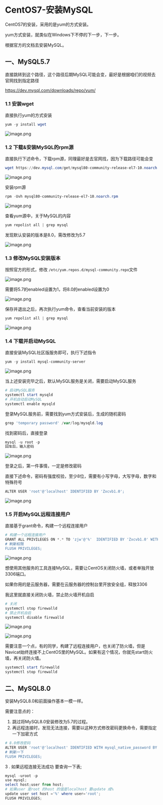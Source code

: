 # CentOS7-安装MySQL

CentOS7的安装，采用的是yum的方式安装。

yum方式安装，就类似在Windows下不停的下一步，下一步。

根据官方的文档去安装MySQL。

## 一、MySQL5.7

直接跳转到这个路径，这个路径后期MySQL可能会变，最好是根据咱们的视频去官网找到指定路径

https://dev.mysql.com/downloads/repo/yum/

### 1.1 安装wget

直接执行yum的方式安装

```powershell
yum -y install wget
```

![image.png](https://fynotefile.oss-cn-zhangjiakou.aliyuncs.com/fynote/fyfile/2746/1693316507091/9818d9810c04416488c326a8ecf7e08a.png)

### 1.2 下载&安装MySQL的rpm源

直接执行下述命令，下载rpm源，同理最好是去官网找，因为下载路径可能会变

```powershell
wget https://dev.mysql.com/get/mysql80-community-release-el7-10.noarch.rpm
```

![image.png](https://fynotefile.oss-cn-zhangjiakou.aliyuncs.com/fynote/fyfile/2746/1693316507091/8f0c33a8f4854e5b9814fb58617606f7.png)

安装rpm源

```powershell
rpm -Uvh mysql80-community-release-el7-10.noarch.rpm
```

![image.png](https://fynotefile.oss-cn-zhangjiakou.aliyuncs.com/fynote/fyfile/2746/1693316507091/a9e8477acc99413586015f441e99edc5.png)

查看yum源中，关于MySQL的内容

```powershell
yum repolist all | grep mysql
```

发现默认安装的版本是8.0，需改修改为5.7

![image.png](https://fynotefile.oss-cn-zhangjiakou.aliyuncs.com/fynote/fyfile/2746/1693316507091/4dd3bc53f49d4f9d9c1065d79a23df0f.png)

### 1.3 修改MySQL安装版本

按照官方的形式，修改 `/etc/yum.repos.d/mysql-community.repo`文件

![image.png](https://fynotefile.oss-cn-zhangjiakou.aliyuncs.com/fynote/fyfile/2746/1693316507091/5129754693024c5e8db36e40f5a37a38.png)

需要将5.7的enabled设置为1，将8.0的enabled设置为0

![image.png](https://fynotefile.oss-cn-zhangjiakou.aliyuncs.com/fynote/fyfile/2746/1693316507091/743cc8198b3c4fd9992211ad55548ab1.png)

保存并退出之后，再次执行yum命令，查看当前安装的版本

```powershell
yum repolist all | grep mysql
```

![image.png](https://fynotefile.oss-cn-zhangjiakou.aliyuncs.com/fynote/fyfile/2746/1693316507091/61c3736a263144b4be8806a35bbc2a91.png)

### 1.4 下载并启动MySQL

直接安装MySQL社区版服务即可，执行下述指令

```powershell
yum -y install mysql-community-server
```

![image.png](https://fynotefile.oss-cn-zhangjiakou.aliyuncs.com/fynote/fyfile/2746/1693316507091/4c4441fc554144dd9540967b783242b4.png)

当上述安装完毕之后，默认MySQL服务是关闭，需要启动MySQL服务

```powershell
# 启动MySQL服务
systemctl start mysqld
# 开机自动启动MySQL
systemctl enable mysqld
```

登录MySQL服务前，需要找到yum方式安装后，生成的随机密码

```powershell
grep 'temporary password' /var/log/mysqld.log
```

找到密码后，直接登录

```powershell
mysql -u root -p
回车后，输入密码
```

![image.png](https://fynotefile.oss-cn-zhangjiakou.aliyuncs.com/fynote/fyfile/2746/1693316507091/c138ade38efd481385fc7370ef1a33a3.png)

登录之后，第一件事情，一定是修改密码

直接下述命令，密码有强度校验，至少8位，需要有小写字母，大写字母，数字和特殊符号

```powershell
ALTER USER 'root'@'localhost' IDENTIFIED BY 'Zxcvb1.0';
```

![image.png](https://fynotefile.oss-cn-zhangjiakou.aliyuncs.com/fynote/fyfile/2746/1693316507091/1b3f9b9cc7d74cc7a5f185c2aac31f8e.png)

### 1.5 开启MySQL远程连接用户

直接基于grant命令，构建一个远程连接用户

```powershell
# 构建一个远程连接用户
GRANT ALL PRIVILEGES ON *.* TO 'zjw'@'%'  IDENTIFIED BY 'Zxcvb1.0' WITH GRANT OPTION;
# 刷新权限
FLUSH PRIVILEGES;
```

![image.png](https://fynotefile.oss-cn-zhangjiakou.aliyuncs.com/fynote/fyfile/2746/1693316507091/d175a1c45cad4c76ada1b8007ef613ba.png)

想使用其他服务的工具连接MySQL，需要让CentOS关闭防火墙，或者单独开放3306端口。

如果你用的是云服务器，需要在云服务器的控制台里开放安全组，释放3306

我这里就直接关闭防火墙，禁止防火墙开机自启

```powershell
# 关闭
systemctl stop firewalld
# 禁止开机自启
systemctl disable firewalld
```

![image.png](https://fynotefile.oss-cn-zhangjiakou.aliyuncs.com/fynote/fyfile/2746/1693316507091/6988fe4df88547ec89d77ac6c46e6136.png)

![image.png](https://fynotefile.oss-cn-zhangjiakou.aliyuncs.com/fynote/fyfile/2746/1693316507091/22eeb968fd9841ddab876a536ed08552.png)

需要注意一个点，有的同学，构建了远程连接用户，也关闭了防火墙，但是Navicat始终连接不上CentOS里的MySQL。如果有这个情况，你就先start防火墙，再关闭防火墙。

```powershell
systemctl start firewalld
systemctl stop firewalld
```

## 二、MySQL8.0

安装MySQL8.0和前面操作基本一模一样。

需要注意点的：

1. 跳过将MySQL8.0安装修改为5.7的过程。
2. 再远程连接时，发现无法连接，需要以这种方式修改密码更换命令，需要指定一下加密方式

```powershell
# 8.0修改密码
ALTER USER 'root'@'localhost' IDENTIFIED WITH mysql_native_password BY 'Zxcvb1.0';
# 刷新一下
FLUSH PRIVILEGES;
```

3 . 如果远程连接无法成功 要查询一下表;

```powershell
mysql -uroot -p
use mysql;
select host;user from host;
# 如果user 是root 的host 的值是localhost 要update 成%
update user set host ='%' where user='root';
FLUSH PRIVILEGES;
```

